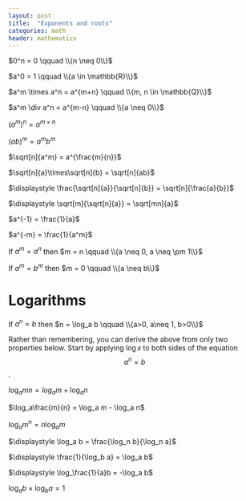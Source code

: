 ```yaml
---
layout: post
title:  "Exponents and roots"
categories: math
header: mathematics
---
```


$0^n = 0 \qquad \\{n \neq 0\\}$

$a^0 = 1 \qquad \\{a \in \mathbb{R}\\}$

$a^m \times a^n = a^{m+n} \qquad \\{m, n \in \mathbb{Q}\\}$

$a^m \div a^n = a^{m-n} \qquad \\{a \neq 0\\}$

$(a^m)^n = a^{m \times n}$

$(ab)^m = a^mb^m$

$\sqrt[n]{a^m} = a^{\frac{m}{n}}$

$\sqrt[n]{a}\times\sqrt[n]{b} = \sqrt[n]{ab}$

$\displaystyle \frac{\sqrt[n]{a}}{\sqrt[n]{b}} = \sqrt[n]{\frac{a}{b}}$

$\displaystyle \sqrt[m]{\sqrt[n]{a}} = \sqrt[mn]{a}$

$a^{-1} = \frac{1}{a}$

$a^{-m} = \frac{1}{a^m}$

If $a^m = a^n$ then $m = n \qquad \\{a \neq 0, a \neq \pm 1\\}$

If $a^m = b^m$ then $m = 0 \qquad \\{a \neq b\\}$

# Logarithms

If $a^n = b$ then $n = \log_a b \qquad \\{a>0, a\neq 1, b>0\\}$

Rather than remembering, you can derive the above from only two properties below. Start by applying $\log{x}$ to both sides of the equation $$a^n = b$$.

$\log_a mn = log_a m + \log_a n$

$\log_a\frac{m}{n} = \log_a m - \log_a n$

$\log_a m^n = n\log_a m$

$\displaystyle \log_a b = \frac{\log_n b}{\log_n a}$

$\displaystyle \frac{1}{\log_b a} = \log_a b$

$\displaystyle \log_\frac{1}{a}b = -\log_a b$

$\log_a b \times \log_b a = 1$

